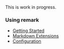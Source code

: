 This is work in progress.

### Using remark

* [Getting Started](wiki/Getting-Started)
* [Markdown Extensions](wiki/Markdown-Extensions)
* [Configuration](wiki/Configuration)